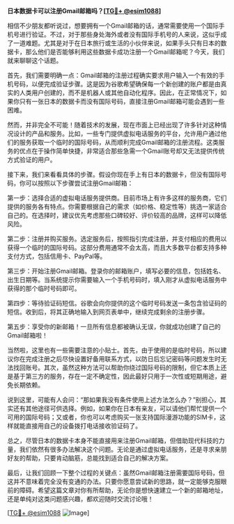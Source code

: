**日本数据卡可以注册Gmail邮箱吗？[[TG💪+ @esim1088](https://t.me/s/esim1088)]**

相信不少朋友都听说过，想要拥有一个Gmail邮箱的话，通常需要使用一个国际手机号进行验证。不过，对于那些身处海外或者没有国际手机号的人来说，这似乎成了一道难题。尤其是对于在日本旅行或生活的小伙伴来说，如果手头只有日本的数据卡，那么他们是否能够利用这些数据卡成功注册一个Gmail邮箱呢？今天，我们就来聊聊这个话题。

首先，我们需要明确一点：Gmail邮箱的注册过程确实要求用户输入一个有效的手机号码，以便完成验证步骤。这是因为谷歌希望确保每一个新创建的账户都是由真实的人类用户创建的，而不是机器人或其他自动化程序。因此，在正常情况下，如果你只有一张日本的数据卡而没有国际号码，直接注册Gmail邮箱可能会遇到一些困难。

然而，并非完全不可能！随着技术的发展，现在市面上已经出现了许多针对这种情况设计的产品和服务。比如，一些专门提供虚拟电话服务的平台，允许用户通过他们的服务获取一个临时的国际号码，从而顺利完成Gmail邮箱的注册流程。这类服务的优点在于操作简单快捷，非常适合那些急需一个Gmail账号却又无法提供传统方式验证的用户。

接下来，我们来看看具体的步骤。假设你现在手上有日本的数据卡，但没有国际号码，你可以按照以下步骤尝试注册Gmail邮箱：

第一步：选择合适的虚拟电话服务提供商。目前市场上有许多这样的服务商，它们提供的服务各有特点。你需要根据自己的需求（如价格、稳定性等）挑选一家适合自己的。在选择时，建议优先考虑那些口碑较好、评价较高的品牌，这样可以降低风险。

第二步：注册并购买服务。选定服务后，按照指引完成注册，并支付相应的费用以获得一个临时的国际号码。这部分费用通常不会太高，而且大多数平台都支持多种支付方式，包括信用卡、PayPal等。

第三步：开始注册Gmail邮箱。登录你的邮箱账户，填写必要的信息，包括姓名、出生日期等。当系统提示你需要输入一个手机号码时，填入刚才从虚拟电话服务中获得的那个临时号码即可。

第四步：等待验证码短信。谷歌会向你提供的这个临时号码发送一条包含验证码的短信。收到后，将其正确地输入到网页表单中，继续完成剩余的注册步骤。

第五步：享受你的新邮箱！一旦所有信息都被确认无误，你就成功创建了自己的Gmail邮箱啦！

当然啦，这里也有一些需要注意的小贴士。首先，由于使用的是临时号码，所以建议你在完成注册之后尽快设置好备用联系方式，以防日后忘记密码等问题发生时无法找回账号。其次，虽然这种方法可以帮助你绕过国际号码的限制，但它本质上还是基于第三方的服务，存在一定不确定性，因此最好只用于一次性或短期用途，避免长期依赖。

说到这里，可能有人会问：“那如果我没有条件使用上述方法怎么办？”别担心，其实还有其他途径可供选择。例如，如果你在日本有亲友，可以请他们帮忙提供一个可用的国际号码；又或者，你也可以考虑购买一张支持国际漫游功能的SIM卡，这样就能直接用自己的设备拨打电话接收验证码了。

总之，尽管日本的数据卡本身不能直接用来注册Gmail邮箱，但借助现代科技的力量，我们依然有很多办法解决这个问题。无论是通过虚拟电话服务，还是寻求亲朋好友的帮助，只要肯动脑筋，总能找到适合自己的解决方案。

最后，让我们回顾一下整个过程的关键点：虽然Gmail邮箱注册需要国际号码，但这并不意味着完全没有变通的办法。只要你愿意尝试新的思路，就一定能够克服眼前的障碍。希望这篇文章对你有所帮助，无论你是想快速建立一个新的邮箱地址，还是单纯对这类问题感兴趣，都欢迎随时交流讨论哦！

[[TG💪+ @esim1088](https://t.me/s/esim1088) ![Image](https://i.postimg.cc/4NQfJmqS/Snipaste-2025-05-13-00-14-12.png)]